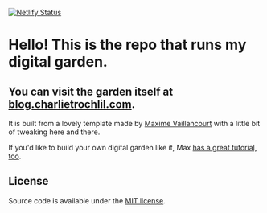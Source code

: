 [![Netlify Status](https://api.netlify.com/api/v1/badges/8cfa8785-8df8-4aad-ad35-8f1c790b8baf/deploy-status)](https://app.netlify.com/sites/digital-garden-jekyll-template/deploys)

# Hello! This is the repo that runs my digital garden.

## You can visit the garden itself at [blog.charlietrochlil.com](https://blog.charlietrochlil.com).

It is built from a lovely template made by [Maxime Vaillancourt](https://github.com/maximevaillancourt) with a little bit of tweaking here and there.

If you'd like to build your own digital garden like it, Max [has a great tutorial, too](https://maximevaillancourt.com/blog/setting-up-your-own-digital-garden-with-jekyll).

## License

Source code is available under the [MIT license](LICENSE.md).
